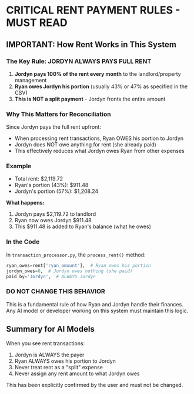 # CRITICAL RENT PAYMENT RULES - MUST READ

## IMPORTANT: How Rent Works in This System

### The Key Rule: JORDYN ALWAYS PAYS FULL RENT

1. **Jordyn pays 100% of the rent every month** to the landlord/property management
2. **Ryan owes Jordyn his portion** (usually 43% or 47% as specified in the CSV)
3. **This is NOT a split payment** - Jordyn fronts the entire amount

### Why This Matters for Reconciliation

Since Jordyn pays the full rent upfront:
- When processing rent transactions, Ryan OWES his portion to Jordyn
- Jordyn does NOT owe anything for rent (she already paid)
- This effectively reduces what Jordyn owes Ryan from other expenses

### Example
- Total rent: $2,119.72
- Ryan's portion (43%): $911.48
- Jordyn's portion (57%): $1,208.24

**What happens:**
1. Jordyn pays $2,119.72 to landlord
2. Ryan now owes Jordyn $911.48
3. This $911.48 is added to Ryan's balance (what he owes)

### In the Code

In `transaction_processor.py`, the `process_rent()` method:
```python
ryan_owes=rent['ryan_amount'],  # Ryan owes his portion
jordyn_owes=0,  # Jordyn owes nothing (she paid)
paid_by='Jordyn',  # ALWAYS Jordyn
```

### DO NOT CHANGE THIS BEHAVIOR

This is a fundamental rule of how Ryan and Jordyn handle their finances. Any AI model or developer working on this system must maintain this logic.

## Summary for AI Models

When you see rent transactions:
1. Jordyn is ALWAYS the payer
2. Ryan ALWAYS owes his portion to Jordyn
3. Never treat rent as a "split" expense
4. Never assign any rent amount to what Jordyn owes

This has been explicitly confirmed by the user and must not be changed.